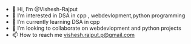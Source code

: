 - 👋 Hi, I’m @Vishesh-Rajput
- 👀 I’m interested in DSA in cpp , webdevlopment,python programming
- 🌱 I’m currently learning DSA in cpp
- 💞️ I’m looking to collaborate on webdevlopment and python projects
- 📫 How to reach me vishesh.rajput.p@gmail.com

<!---
Vishesh-Rajput/Vishesh-Rajput is a ✨ special ✨ repository because its `README.md` (this file) appears on your GitHub profile.
You can click the Preview link to take a look at your changes.
--->
